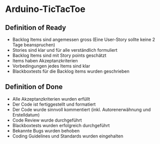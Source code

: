 # Arduino-TicTacToe
## Definition of Ready

- Backlog Items sind angemessen gross (Eine User-Story sollte keine 2 Tage beanspruchen)
- Stories sind klar und für alle verständlich formuliert
- Backlog Items sind mit Story points geschätzt
- Items haben Akzeptanzkriterien
- Vorbedingungen jedes Items sind klar 
- Blackboxtests für die Backlog items wurden geschrieben


## Definition of Done

- Alle Akzeptanzkriterien wurden erfüllt
- Der Code ist fertiggestellt und formatiert
- Der Code wurde sinnvoll kommentiert (inkl. Autorenerwähnung und Erstelldatum)
- Code Review wurde durchgeführt 
- Blackboxtests wurden erfolgreich durchgeführt
- Bekannte Bugs wurden behoben
- Coding Guidelines und Standards wurden eingehalten
